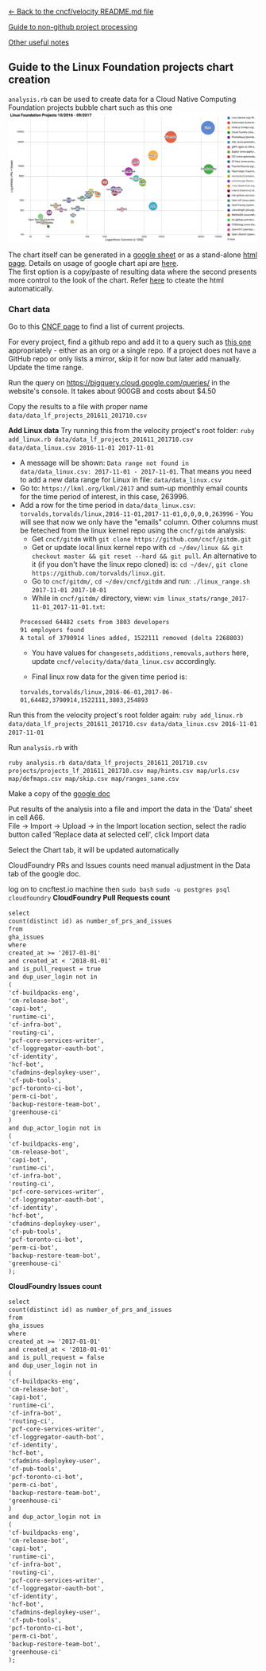 [<- Back to the cncf/velocity README.md file](../README.md)

[Guide to non-github project processing](docs/non_github_repositories.md)

[Other useful notes](docs/other_notes.md)

## Guide to the Linux Foundation projects chart creation

`analysis.rb` can be used to create data for a Cloud Native Computing Foundation projects bubble chart such as this one
![sample chart](./linuxfoundation_chart_example.png?raw=true "CNCF projects")

The chart itself can be generated in a [google sheet](https://docs.google.com/spreadsheets/d/1_DIvQpaPRecRONWeTh5pp3WOgbGcsY4JOPMBisizJqg/)
or as a stand-alone [html page](../charts/LF_bubble_chart.html). Details on usage of google chart api are [here](https://developers.google.com/chart/interactive/docs/gallery/bubblechart). <br />The first option is a copy/paste of resulting data where the second presents more control to the look of the chart. Refer [here](other_notes.md#auto-bubble) to cteate the html automatically.

### Chart data
Go to this [CNCF page](https://www.linuxfoundation.org/projects/) to find a list of current projects.

For every project, find a github repo and add it to a query such as [this one](../BigQuery/query_lf_projects_201611_201710.sql) appropriately - either as an org or a single repo. If a project does not have a GitHub repo or only lists a mirror, skip it for now but later add manually. Update the time range.

Run the query on https://bigquery.cloud.google.com/queries/ in the website's console. It takes about 900GB and costs about $4.50

Copy the results to a file with proper name `data/data_lf_projects_201611_201710.csv`

<b>Add Linux data</b>
Try running this from the velocity project's root folder:
`ruby add_linux.rb data/data_lf_projects_201611_201710.csv data/data_linux.csv 2016-11-01 2017-11-01`
- A message will be shown: `Data range not found in data/data_linux.csv: 2017-11-01 - 2017-11-01`. That means you need to add a new data range for Linux in file: `data/data_linux.csv`
- Go to: `https://lkml.org/lkml/2017` and sum-up monthly email counts for the time period of interest, in this case, 263996.
- Add a row for the time period in `data/data_linux.csv`: `torvalds,torvalds/linux,2016-11-01,2017-11-01,0,0,0,0,263996` - You will see that now we only have the "emails" column. Other columns must be feteched from the linux kernel repo using the `cncf/gitdm` analysis:
	- Get `cncf/gitdm` with `git clone https://github.com/cncf/gitdm.git`
	- Get or update local linux kernel repo with `cd ~/dev/linux && git checkout master && git reset --hard && git pull`. An alternative to it (if you don't have the linux repo cloned) is: `cd ~/dev/`, `git clone https://github.com/torvalds/linux.git`.
	- Go to `cncf/gitdm/`, `cd ~/dev/cncf/gitdm` and run: `./linux_range.sh 2017-11-01 2017-10-01`
	- While in `cncf/gitdm/` directory, view: `vim linux_stats/range_2017-11-01_2017-11-01.txt`:
	```
	Processed 64482 csets from 3803 developers
	91 employers found
	A total of 3790914 lines added, 1522111 removed (delta 2268803)
	```
	- You have values for `changesets,additions,removals,authors` here, update `cncf/velocity/data/data_linux.csv` accordingly.
	
	- Final linux row data for the given time period is:
	```
	torvalds,torvalds/linux,2016-06-01,2017-06-01,64482,3790914,1522111,3803,254893
	```
Run this from the velocity project's root folder again:
`ruby add_linux.rb data/data_lf_projects_201611_201710.csv data/data_linux.csv 2016-11-01 2017-11-01`

Run `analysis.rb` with
```
ruby analysis.rb data/data_lf_projects_201611_201710.csv projects/projects_lf_201611_201710.csv map/hints.csv map/urls.csv map/defmaps.csv map/skip.csv map/ranges_sane.csv
```

Make a copy of the [google doc](https://docs.google.com/spreadsheets/d/1_DIvQpaPRecRONWeTh5pp3WOgbGcsY4JOPMBisizJqg/)

Put results of the analysis into a file and import the data in the 'Data' sheet in cell A66. <br />
File -> Import -> Upload -> in the Import location section, select the radio button called 'Replace data at selected cell', click Import data

Select the Chart tab, it will be updated automatically

CloudFoundry PRs and Issues counts need manual adjustment in the Data tab of the google doc.

log on to cncftest.io machine then
`sudo bash`
`sudo -u postgres psql cloudfoundry`
<b>CloudFoundry Pull Requests count</b>
```
select
count(distinct id) as number_of_prs_and_issues
from
gha_issues
where
created_at >= '2017-01-01'
and created_at < '2018-01-01'
and is_pull_request = true
and dup_user_login not in
(
'cf-buildpacks-eng',
'cm-release-bot',
'capi-bot',
'runtime-ci',
'cf-infra-bot',
'routing-ci',
'pcf-core-services-writer',
'cf-loggregator-oauth-bot',
'cf-identity',
'hcf-bot',
'cfadmins-deploykey-user',
'cf-pub-tools',
'pcf-toronto-ci-bot',
'perm-ci-bot',
'backup-restore-team-bot',
'greenhouse-ci'
)
and dup_actor_login not in
(
'cf-buildpacks-eng',
'cm-release-bot',
'capi-bot',
'runtime-ci',
'cf-infra-bot',
'routing-ci',
'pcf-core-services-writer',
'cf-loggregator-oauth-bot',
'cf-identity',
'hcf-bot',
'cfadmins-deploykey-user',
'cf-pub-tools',
'pcf-toronto-ci-bot',
'perm-ci-bot',
'backup-restore-team-bot',
'greenhouse-ci'
);
```

<b>CloudFoundry Issues count</b>
```
select
count(distinct id) as number_of_prs_and_issues
from
gha_issues
where
created_at >= '2017-01-01'
and created_at < '2018-01-01'
and is_pull_request = false
and dup_user_login not in
(
'cf-buildpacks-eng',
'cm-release-bot',
'capi-bot',
'runtime-ci',
'cf-infra-bot',
'routing-ci',
'pcf-core-services-writer',
'cf-loggregator-oauth-bot',
'cf-identity',
'hcf-bot',
'cfadmins-deploykey-user',
'cf-pub-tools',
'pcf-toronto-ci-bot',
'perm-ci-bot',
'backup-restore-team-bot',
'greenhouse-ci'
)
and dup_actor_login not in
(
'cf-buildpacks-eng',
'cm-release-bot',
'capi-bot',
'runtime-ci',
'cf-infra-bot',
'routing-ci',
'pcf-core-services-writer',
'cf-loggregator-oauth-bot',
'cf-identity',
'hcf-bot',
'cfadmins-deploykey-user',
'cf-pub-tools',
'pcf-toronto-ci-bot',
'perm-ci-bot',
'backup-restore-team-bot',
'greenhouse-ci'
);
```
